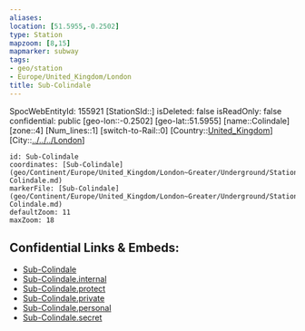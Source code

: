 ```yaml
---
aliases: 
location: [51.5955,-0.2502]
type: Station 
mapzoom: [8,15] 
mapmarker: subway 
tags:
- geo/station
- Europe/United_Kingdom/London
title: Sub-Colindale
---
```

SpocWebEntityId: 155921
[StationSId::]
isDeleted: false
isReadOnly: false
confidential: public
[geo-lon::-0.2502]
[geo-lat::51.5955]
[name::Colindale]
[zone::4]
[Num_lines::1]
[switch-to-Rail::0]
[Country::[United_Kingdom](geo/Continent/Europe/United_Kingdom.md)]
[City::[../../../London](../../../London)]


```leaflet
id: Sub-Colindale
coordinates: [Sub-Colindale](geo/Continent/Europe/United_Kingdom/London~Greater/Underground/Station/Sub-Colindale.md)
markerFile: [Sub-Colindale](geo/Continent/Europe/United_Kingdom/London~Greater/Underground/Station/Sub-Colindale.md)
defaultZoom: 11 
maxZoom: 18
```


## Confidential Links & Embeds: 
- [Sub-Colindale](../../../../../../../../_public/geo/Continent/Europe/United_Kingdom/London~Greater/Underground/Station/Sub-Colindale.md) 
- [Sub-Colindale.internal](../../../../../../../../_internal/geo/Continent/Europe/United_Kingdom/London~Greater/Underground/Station/Sub-Colindale.internal.md) 
- [Sub-Colindale.protect](../../../../../../../../_protect/geo/Continent/Europe/United_Kingdom/London~Greater/Underground/Station/Sub-Colindale.protect.md) 
- [Sub-Colindale.private](../../../../../../../../_private/geo/Continent/Europe/United_Kingdom/London~Greater/Underground/Station/Sub-Colindale.private.md) 
- [Sub-Colindale.personal](../../../../../../../../_personal/geo/Continent/Europe/United_Kingdom/London~Greater/Underground/Station/Sub-Colindale.personal.md) 
- [Sub-Colindale.secret](../../../../../../../../_secret/geo/Continent/Europe/United_Kingdom/London~Greater/Underground/Station/Sub-Colindale.secret.md) 
